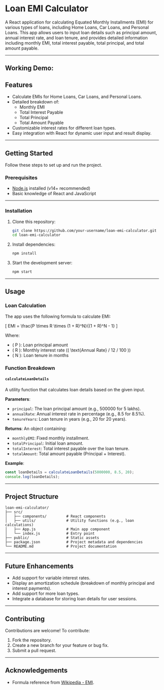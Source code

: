 # Loan EMI Calculator

A React application for calculating Equated Monthly Installments (EMI) for various types of loans, including Home Loans, Car Loans, and Personal Loans. This app allows users to input loan details such as principal amount, annual interest rate, and loan tenure, and provides detailed information including monthly EMI, total interest payable, total principal, and total amount payable.

---

## Working Demo: 


## Features

- Calculate EMIs for Home Loans, Car Loans, and Personal Loans.
- Detailed breakdown of:
    - Monthly EMI
    - Total Interest Payable
    - Total Principal
    - Total Amount Payable
- Customizable interest rates for different loan types.
- Easy integration with React for dynamic user input and result display.

---

## Getting Started

Follow these steps to set up and run the project.

### Prerequisites

- [Node.js](https://nodejs.org/) installed (v14+ recommended)
- Basic knowledge of React and JavaScript

---

### Installation

1. Clone this repository:
   ```bash
   git clone https://github.com/your-username/loan-emi-calculator.git
   cd loan-emi-calculator
   ```

2. Install dependencies:
   ```bash
   npm install
   ```

3. Start the development server:
   ```bash
   npm start
   ```

---

## Usage

### Loan Calculation

The app uses the following formula to calculate EMI:

\[
EMI = \frac{P \times R \times (1 + R)^N}{(1 + R)^N - 1}
\]

Where:
- \( P \): Loan principal amount
- \( R \): Monthly interest rate (\( \text{Annual Rate} / 12 / 100 \))
- \( N \): Loan tenure in months

### Function Breakdown

#### `calculateLoanDetails`

A utility function that calculates loan details based on the given input.

**Parameters**:
- `principal`: The loan principal amount (e.g., 500000 for 5 lakhs).
- `annualRate`: Annual interest rate in percentage (e.g., 8.5 for 8.5%).
- `tenureYears`: Loan tenure in years (e.g., 20 for 20 years).

**Returns**:
An object containing:
- `monthlyEMI`: Fixed monthly installment.
- `totalPrincipal`: Initial loan amount.
- `totalInterest`: Total interest payable over the loan tenure.
- `totalAmount`: Total amount payable (Principal + Interest).

**Example**:
```javascript
const loanDetails = calculateLoanDetails(5000000, 8.5, 20);
console.log(loanDetails);
```

---

## Project Structure

```
loan-emi-calculator/
├── src/
│   ├── components/         # React components
│   ├── utils/              # Utility functions (e.g., loan calculations)
│   ├── App.js              # Main app component
│   └── index.js            # Entry point
├── public/                 # Static assets
├── package.json            # Project metadata and dependencies
└── README.md               # Project documentation
```

---

## Future Enhancements

- Add support for variable interest rates.
- Display an amortization schedule (breakdown of monthly principal and interest payments).
- Add support for more loan types.
- Integrate a database for storing loan details for user sessions.

---

## Contributing

Contributions are welcome! To contribute:
1. Fork the repository.
2. Create a new branch for your feature or bug fix.
3. Submit a pull request.

---

## Acknowledgements

- Formula reference from [Wikipedia - EMI](https://en.wikipedia.org/wiki/Equated_monthly_installment).


